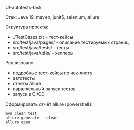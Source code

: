 UI-autotests-task

Стек: Java 19, maven, junit5, selenium, allure

Структура проекта:
- ./TestCases.txt - тест-кейсы
- src/test/java/pages/ - описание тестируемых страниц
- src/test/java/tests/ - тесты
- src/test/java/utils/ - хелперы

Реализовано:
- подробные тест-кейсы по чек-листу
- автотесты
- отчёты Allure 
- параллельный запуск тестов
- запуск в CI/CD

Сформировать отчёт allure (powershell):
```
mvn clean test
allure generate --clean
allure open
```
